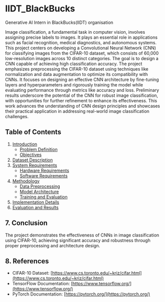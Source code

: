 # IIDT_BlackBucks
Generative AI Intern in BlackBucks(IIDT) organisation


Image classification, a fundamental task in computer vision, involves assigning precise labels to
images. It plays an essential role in applications such as facial recognition, medical diagnostics,
and autonomous systems. This project centers on developing a Convolutional Neural Network
(CNN) for classifying images from the CIFAR-10 dataset, which consists of 60,000 low-resolution
images across 10 distinct categories. The goal is to design a CNN capable of achieving high
classification accuracy.
The project emphasizes preprocessing the CIFAR-10 dataset using techniques like normalization
and data augmentation to optimize its compatibility with CNNs. It focuses on designing an
effective CNN architecture by fine-tuning layers and hyperparameters and rigorously training the
model while evaluating performance through metrics like accuracy and loss. Preliminary results
underscore the potential of the CNN for robust image classification, with opportunities for further
refinement to enhance its effectiveness. This work advances the understanding of CNN design
principles and showcases their practical application in addressing real-world image classification
challenges.


## Table of Contents
1. [Introduction](#introduction)
   - [Problem Definition](#problem-definition)
   - [Objectives](#objectives)
2. [Dataset Description](#dataset-description)
3. [System Requirements](#system-requirements)
   - [Hardware Requirements](#hardware-requirements)
   - [Software Requirements](#software-requirements)
4. [Methodology](#methodology)
   - [Data Preprocessing](#data-preprocessing)
   - [Model Architecture](#model-architecture)
   - [Training and Evaluation](#training-and-evaluation)
5. [Implementation Details](#implementation-details)
6. [Evaluation and Results](#evaluation-and-results)

## 7. Conclusion
The project demonstrates the effectiveness of CNNs in image classification using CIFAR-10, achieving significant accuracy and robustness through proper preprocessing and architecture design.

## 8. References
- CIFAR-10 Dataset: [https://www.cs.toronto.edu/~kriz/cifar.html](https://www.cs.toronto.edu/~kriz/cifar.html)
- TensorFlow Documentation: [https://www.tensorflow.org/](https://www.tensorflow.org/)
- PyTorch Documentation: [https://pytorch.org/](https://pytorch.org/)
